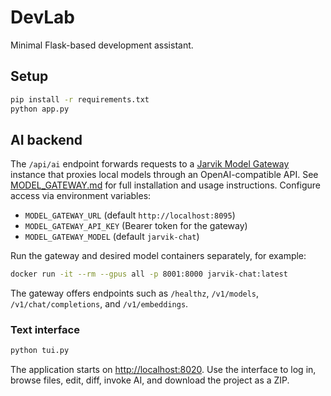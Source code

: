 # DevLab

Minimal Flask-based development assistant.

## Setup

```bash
pip install -r requirements.txt
python app.py
```

## AI backend

The `/api/ai` endpoint forwards requests to a [Jarvik Model Gateway](MODEL_GATEWAY.md) instance
that proxies local models through an OpenAI-compatible API.
See [MODEL_GATEWAY.md](MODEL_GATEWAY.md) for full installation and usage instructions.
Configure access via environment variables:

- `MODEL_GATEWAY_URL` (default `http://localhost:8095`)
- `MODEL_GATEWAY_API_KEY` (Bearer token for the gateway)
- `MODEL_GATEWAY_MODEL` (default `jarvik-chat`)

Run the gateway and desired model containers separately, for example:

```bash
docker run -it --rm --gpus all -p 8001:8000 jarvik-chat:latest
```

The gateway offers endpoints such as `/healthz`, `/v1/models`, `/v1/chat/completions`,
and `/v1/embeddings`.

### Text interface

```bash
python tui.py
```

The application starts on [http://localhost:8020](http://localhost:8020).
Use the interface to log in, browse files, edit, diff, invoke AI, and download the project as a ZIP.
